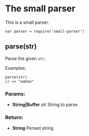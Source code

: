 

<!-- Start examples/fixtures/small-parser.coffee -->

# The small parser

This is a small parser.

    var parser = require('small-parser')

## parse(str)

Parse the given `str`.

Examples:

    parse(str)
    // => "wahoo"

### Params:

* **String|Buffer** *str* String to parse

### Return:

* **String** Persed string

<!-- End examples/fixtures/small-parser.coffee -->

